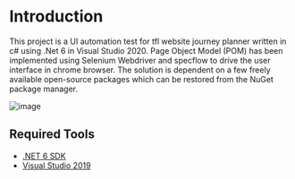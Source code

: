 # Introduction 

This project is a UI automation test for tfl website journey planner written in c# using .Net 6 in Visual Studio 2020.
Page Object Model (POM) has been implemented using Selenium Webdriver and specflow to drive the user interface in chrome browser. 
The solution is dependent on a few freely available open-source packages which can be restored from the NuGet package manager.

![image](https://user-images.githubusercontent.com/48075094/166457840-dbc96e21-88d4-421e-ba19-08d1a4961166.png)


## Required Tools

- [.NET 6 SDK](https://dotnet.microsoft.com/en-us/download/dotnet)
- [Visual Studio 2019](https://visualstudio.microsoft.com/vs/)
